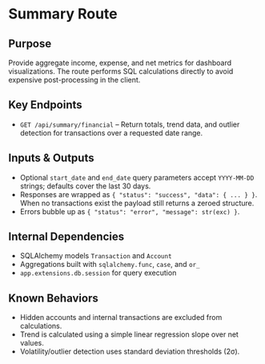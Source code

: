 # Summary Route

## Purpose

Provide aggregate income, expense, and net metrics for dashboard visualizations.
The route performs SQL calculations directly to avoid expensive post-processing
in the client.

## Key Endpoints

- `GET /api/summary/financial` – Return totals, trend data, and outlier
  detection for transactions over a requested date range.

## Inputs & Outputs

- Optional `start_date` and `end_date` query parameters accept `YYYY-MM-DD`
  strings; defaults cover the last 30 days.
- Responses are wrapped as `{ "status": "success", "data": { ... } }`. When no
  transactions exist the payload still returns a zeroed structure.
- Errors bubble up as `{ "status": "error", "message": str(exc) }`.

## Internal Dependencies

- SQLAlchemy models `Transaction` and `Account`
- Aggregations built with `sqlalchemy.func`, `case`, and `or_`
- `app.extensions.db.session` for query execution

## Known Behaviors

- Hidden accounts and internal transactions are excluded from calculations.
- Trend is calculated using a simple linear regression slope over net values.
- Volatility/outlier detection uses standard deviation thresholds (2σ).
